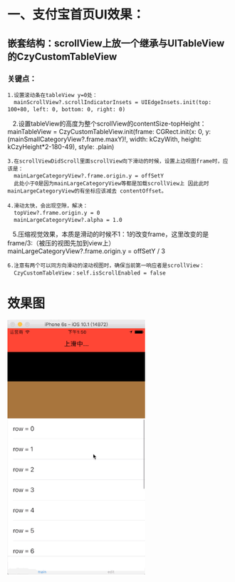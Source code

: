 # 一、支付宝首页UI效果：

## 嵌套结构：scrollView上放一个继承与UITableView的CzyCustomTableView

### 关键点：

    1.设置滚动条在tableView y=0处：
      mainScrollView?.scrollIndicatorInsets = UIEdgeInsets.init(top: 100+80, left: 0, bottom: 0, right: 0)
     
    2.设置tableView的高度为整个scrollView的contentSize-topHeight：
      mainTableView = CzyCustomTableView.init(frame: CGRect.init(x: 0, y: (mainSmallCategoryView?.frame.maxY)!, width: kCzyWith, height: kCzyHeight*2-180-49), style: .plain)
    
    3.在scrollViewDidScroll里面scrollView向下滑动的时候，设置上边视图frame时，应该是：
      mainLargeCategoryView?.frame.origin.y = offSetY
      此处小于0是因为mainLargeCategoryView等都是加载scrollView上 因此此时mainLargeCategoryView的有坐标应该减去 contentOffset。
      
    4.滑动太快，会出现空隙，解决：
      topView?.frame.origin.y = 0
      mainLargeCategoryView?.alpha = 1.0
      
    5.压缩视觉效果，本质是滑动的时候不1：1的改变frame，这里改变的是frame/3:（被压的视图先加到view上）
      mainLargeCategoryView?.frame.origin.y = offSetY / 3
    
    6.注意有两个可以同方向滑动的滚动视图时，确保当前第一响应者是scrollView：
      CzyCustomTableView：self.isScrollEnabled = false
      
      
# 效果图

![image](https://github.com/ITIosEthan/CzyAliPayMainUIDemo/blob/master/%E6%94%AF%E4%BB%98%E5%AE%9D%E9%A6%96%E9%A1%B5UI.gif)
    
    
    
